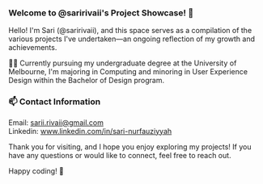 ### Welcome to @saririvaii's Project Showcase! 👋
Hello! I'm Sari (@saririvaii), and this space serves as a compilation of the various projects I've undertaken—an ongoing reflection of my growth and achievements. 

👩‍🎓 Currently pursuing my undergraduate degree at the University of Melbourne, I'm majoring in Computing and minoring in User Experience Design within the Bachelor of Design program.

### 📫 Contact Information
Email: sarii.rivaii@gmail.com \
Linkedin: www.linkedin.com/in/sari-nurfauziyyah

Thank you for visiting, and I hope you enjoy exploring my projects! If you have any questions or would like to connect, feel free to reach out.

Happy coding! 🚀
<!--
**saririvaii/saririvaii** is a ✨ _special_ ✨ repository because its `README.md` (this file) appears on your GitHub profile.

Here are some ideas to get you started:

- 🔭 I’m currently working on ...
- 🌱 I’m currently learning ...
- 👯 I’m looking to collaborate on ...
- 🤔 I’m looking for help with ...
- 💬 Ask me about ...
- 📫 How to reach me: ...
- 😄 Pronouns: ...
- ⚡ Fun fact: ...
-->
